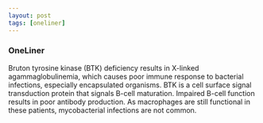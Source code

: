 ```yaml
---
layout: post
tags: [oneliner]
---
```



### OneLiner

Bruton tyrosine kinase (BTK) deficiency results in X-linked agammaglobulinemia, which causes poor immune response to bacterial infections, especially encapsulated organisms. BTK is a cell surface signal transduction protein that signals B-cell maturation. Impaired B-cell function results in poor antibody production. As macrophages are still functional in these patients, mycobacterial infections are not common.
